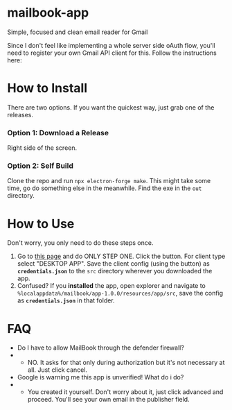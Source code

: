 # mailbook-app
Simple, focused and clean email reader for Gmail

Since I don't feel like implementing a whole server side oAuth flow, you'll need to register your own Gmail API client for this. Follow the instructions here:

# How to Install

There are two options. If you want the quickest way, just grab one of the releases. 

### Option 1: Download a Release

Right side of the screen. 

### Option 2: Self Build

Clone the repo and run ```npx electron-forge make```. This might take some time, go do something else in the meanwhile. Find the exe in the ```out``` directory. 



# How to Use

Don't worry, you only need to do these steps once.

1. Go to [this page](https://developers.google.com/gmail/api/quickstart/nodejs#step_1_turn_on_the "Google Tutorial") and do ONLY STEP ONE. Click the button. For client type select "DESKTOP APP". Save the client config (using the button) as __```credentials.json```__ to the ```src``` directory wherever you downloaded the app. 
2. Confused? If you __installed__ the app, open explorer and navigate to ```%localappdata%/mailbook/app-1.0.0/resources/app/src```, save the config as __```credentials.json```__ in that folder.

# FAQ

* Do I have to allow MailBook through the defender firewall? 
* * NO. It asks for that only during authorization but it's not necessary at all. Just click cancel.
* Google is warning me this app is unverified! What do i do? 
* * You created it yourself. Don't worry about it, just click advanced and proceed. You'll see your own email in the publisher field.
